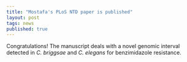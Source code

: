 ```yaml
---
title: "Mostafa's PLoS NTD paper is published"
layout: post
tags: news
published: true
---
```


Congratulations! The manuscript deals with a novel genomic interval detected in *C. briggsae* and *C. elegans* for benzimidazole resistance.